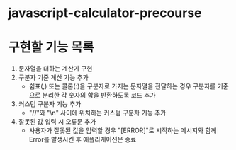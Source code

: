# javascript-calculator-precourse

# 구현할 기능 목록

1. 문자열을 더하는 계산기 구현
2. 구분자 기준 계산 기능 추가
   - 쉼표(,) 또는 콜론(:)을 구분자로 가지는 문자열을 전달하는 경우 구분자를 기준으로 분리한 각 숫자의 합을 반환하도록 코드 추가
3. 커스텀 구분자 기능 추가
   - "//"와 "\n" 사이에 위치하는 커스텀 구분자 기능 추가
4. 잘못된 값 입력 시 오류문 추가
   - 사용자가 잘못된 값을 입력할 경우 "[ERROR]"로 시작하는 메시지와 함께 Error를 발생시킨 후 애플리케이션은 종료
